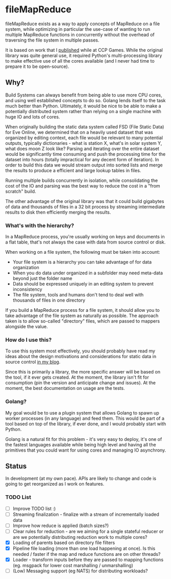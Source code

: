 # fileMapReduce

fileMapReduce exists as a way to apply concepts of MapReduce on a file system, while optimizing in particular the use-case of wanting to run multiple MapReduce functions in concurrently without the overhead of traversing the file system in multiple passes.

It is based on work that I [published](https://medium.com/@offbyone/file-static-data-e2af8f8e8c0a#.lknuhhfma) while at CCP Games. While the original library was quite general use, it required Python's multi-processing library to make effective use of all the cores available (and I never had time to prepare it to be open-source).

## Why?
Build Systems can always benefit from being able to use more CPU cores, and using well established concepts to do so. Golang lends itself to the task much better than Python. Ultimately, it would be nice to be able to make a potentially distributed system rather than relying on a single machine with huge IO and lots of cores.

When originally building the static data system called FSD (File Static Data) for Eve Online, we determined that on a heavily used dataset that was organized by editing context, each file would be relevant to many potential outputs, typically dictionaries - what is station X, what's in solar system Y, what does moon Z look like? Parsing and iterating over the entire dataset would be significantly time consuming and push the processing time for the dataset into hours (totally impractical for any decent form of iteration). In order to build this data we would stream output into sorted lists and merge the results to produce a efficient and large lookup tables in files.

Running multiple builds concurrently in isolation, while consolidating the cost of the IO and parsing was the best way to reduce the cost in a "from scratch" build.

The other advantage of the original library was that it could build gigabytes of data and thousands of files in a 32 bit process by streaming intermediate results to disk then efficiently merging the results.

### What's with the hierarchy?
In a MapReduce process, you're usually working on keys and documents in a flat table, that's not always the case with data from source control or disk.

When working on a file system, the following must be taken into account:
* Your file system is a hierarchy you can take advantage of for data organization
 * When you do data under organized in a subfolder may need meta-data beyond just the folder name
 * Data should be expressed uniquely in an editing system to prevent inconsistency
* The file system, tools and humans don't tend to deal well with thousands of files in one directory

If you build a MapReduce process for a file system, it should allow you to take advantage of the file system as naturally as possible. The approach taken is to allow so-called "directory" files, which are passed to mappers alongside the value.

### How do I use this?
To use this system most effectively, you should probably have read my ideas about the design motivations and considerations for static data in source control [in my blog](https://medium.com/@offbyone/file-static-data-e2af8f8e8c0a#.lknuhhfma).

Since this is primarily a library, the more specific answer will be based on the tool, if it ever gets created. At the moment, the library isn't fit for consumption (pin the version and anticipate change and issues). At the moment, the best documentation on usage are the tests.

### Golang?
My goal would be to use a plugin system that allows Golang to spawn up worker processes (in any language) and feed them. This would be part of a tool based on top of the library, if ever done, and I would probably start with Python.

Golang is a natural fit for this problem - it's very easy to deploy, it's one of the fastest languages available while being high level and having all the primitives that you could want for using cores and managing IO asynchrony.

## Status
In development (at my own pace). APIs are likely to change and code is going to get reorganized as I work on features.

### TODO List
- [ ] Improve TODO list :)
- [ ] Streaming finalization - finalize with a stream of incrementally loaded data
- [ ] Improve how reduce is applied (batch sizes?)
- [ ] Clear rules for reduction - are we aiming for a single stateful reducer or are we potentially distributing reduction work to multiple cores?
- [x] Loading of parents based on directory file filters
- [x] Pipeline file loading (more than one load happening at once). Is this needed / faster if the map and reduce functions are on other threads?
- [x] Loader - transform inputs before they are passed to mapping functions (eg.  msgpack for lower cost marshalling / unmarshalling)
- [ ] (Low) Messaging support (eg NATS) for distributing workloads?

